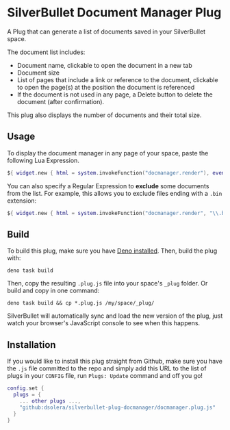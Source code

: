 
# SilverBullet Document Manager Plug

A Plug that can generate a list of documents saved in your SilverBullet space.

The document list includes:

* Document name, clickable to open the document in a new tab
* Document size
* List of pages that include a link or reference to the document, clickable to open the page(s) at the position the document is referenced
* If the document is not used in any page, a Delete button to delete the document (after confirmation).

This plug also displays the number of documents and their total size.

## Usage

To display the document manager in any page of your space, paste the following Lua Expression.

```lua
${ widget.new { html = system.invokeFunction("docmanager.render"), events = { click = function(e) system.invokeFunction("docmanager.click", e.data.target.getAttribute("data-item")) end }, display = "block" } }
```

You can also specify a Regular Expression to **exclude** some documents from the list. For example, this allows you to exclude files ending with a `.bin` extension:

```lua
${ widget.new { html = system.invokeFunction("docmanager.render", "\\.bin$"), ... same as above ... }
```

## Build
To build this plug, make sure you have [Deno installed](https://docs.deno.com/runtime/). Then, build the plug with:

```shell
deno task build
```

Then, copy the resulting `.plug.js` file into your space's `_plug` folder. Or build and copy in one command:

```shell
deno task build && cp *.plug.js /my/space/_plug/
```

SilverBullet will automatically sync and load the new version of the plug, just watch your browser's JavaScript console to see when this happens.

## Installation
If you would like to install this plug straight from Github, make sure you have the `.js` file committed to the repo and simply add this URL to the list of plugs in your `CONFIG` file, run `Plugs: Update` command and off you go!
```lua
config.set {
  plugs = {
    ... other plugs ...,
    "github:dsolera/silverbullet-plug-docmanager/docmanager.plug.js"
  }
}
```
